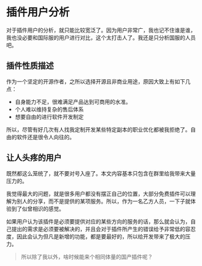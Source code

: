 # 插件用户分析

对于插件用户的分析，就只能比较宽泛了。因为用户非常广，我也记不住谁是谁，我也没必要和国际服的用户进行对比，这个太打击人了。我还是只分析国服的人员吧。

## 插件性质描述

作为一个坚定的开源作者，之所以选择开源且非商业用途，原因大致上有如下几点：

- 自身能力不足，很难满足产品达到可商用的水准。
- 个人难以维持复杂的售后体系
- 想要自由的进行软件开发制定

所以，尽管有好几次有人找我定制开发某些特定副本的职业优化都被我拒绝了。自由的软件还是很令人向往的。

## 让人头疼的用户

既然都这么笼统了，就不要对号入座了。本文内容基本只包含在群里给我带来大量压力的。

我觉得最大的问题，就是很多用户都没有摆正自己的位置，大部分免费插件可以理解为别人的分享，而不是提供的某项服务。所以，作为一名乙方人员，一下子就体验到了似曾相识的感觉。

如果用户认为该插件是必须要提供对应的某些方向的服务的话，那么就会认为，自己提出的需求是必须要被解决的，并且会对于插件所产生的错误给予非常低的容忍度，因此会认为但凡是新增的功能，都是要最好的，所以给开发带来了极大的压力。

>  所以除了我以外，啥时候能来个相同体量的国产插件呢？
